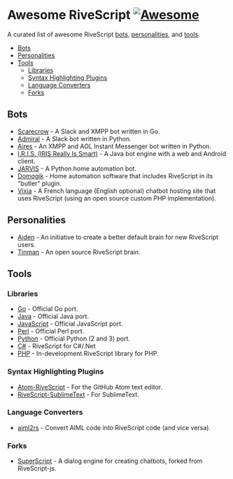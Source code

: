 # Awesome RiveScript [![Awesome](https://cdn.rawgit.com/sindresorhus/awesome/d7305f38d29fed78fa85652e3a63e154dd8e8829/media/badge.svg)](https://github.com/sindresorhus/awesome)

A curated list of awesome RiveScript [bots](#bots), [personalities](#personalities), and [tools](#tools).

* [Bots](#bots)
* [Personalities](#personalities)
* [Tools](#tools)
  * [Libraries](#libraries)
  * [Syntax Highlighting Plugins](#syntax-highlighting-plugins)
  * [Language Converters](#language-converters)
  * [Forks](#forks)

## Bots

- [Scarecrow](https://github.com/aichaos/scarecrow) - A Slack and XMPP bot written in Go.
- [Admiral](https://github.com/aichaos/admiral) - A Slack bot written in Python.
- [Aires](https://github.com/aichaos/aires) - An XMPP and AOL Instant Messenger bot written in Python.
- [I.R.I.S. (IRIS Really Is Smart)](https://olympus-gianksp.rhcloud.com/portfolio/i-r-i-s-2012/) - A Java bot engine with a web and Android client.
- [JARVIS](https://github.com/truestealth/JARVIS) - A Python home automation bot.
- [Domogik](https://github.com/domogik/domogik) - Home automation software that includes RiveScript in its "butler" plugin.
- [Vixia](http://www.vixia.fr/createbot/index.php) - A French language (English optional) chatbot hosting site that uses RiveScript (using an open source custom PHP implementation).

## Personalities

- [Aiden](https://github.com/aichaos/aiden) - An initiative to create a better default brain for new RiveScript users.
- [Tinman](https://github.com/massyn/tinman-rive) - An open source RiveScript brain.

## Tools

### Libraries

- [Go](https://github.com/aichaos/rivescript-go) - Official Go port.
- [Java](https://github.com/aichaos/rivescript-java) - Official Java port.
- [JavaScript](https://github.com/aichaos/rivescript-js) - Official JavaScript port.
- [Perl](https://github.com/aichaos/rivescript-perl) - Official Perl port.
- [Python](https://github.com/aichaos/rivescript-python) - Official Python (2 and 3) port.
- [C#](https://github.com/fabioravila/rivescript-csharp) - RiveScript for C#/.Net
- [PHP](https://github.com/vulcan-project/rivescript-php) - In-development RiveScript library for PHP.

### Syntax Highlighting Plugins

- [Atom-RiveScript](https://github.com/aichaos/atom-rivescript) - For the GitHub Atom text editor.
- [RiveScript-SublimeText](https://github.com/thebakeryio/rivescript-sublimetext) - For SublimeText.

### Language Converters

- [aiml2rs](https://github.com/aichaos/aiml2rs) - Convert AIML code into RiveScript code (and vice versa).

### Forks

- [SuperScript](https://github.com/superscriptjs/superscript) - A dialog engine for creating chatbots, forked from RiveScript-js.
